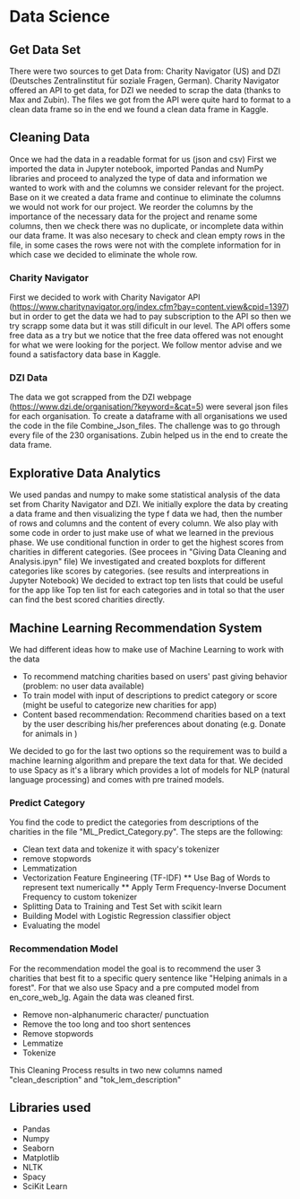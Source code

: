 # Data Science

## Get Data Set

There were two sources to get Data from: Charity Navigator (US) and DZI (Deutsches Zentralinstitut für soziale Fragen, German). Charity Navigator offered an API to get data, for DZI we needed to scrap the data (thanks to Max and Zubin). The files we got from the API were quite hard to format to a clean data frame so in the end we found a clean data frame in Kaggle. 

## Cleaning Data

Once we had the data in a readable format for us (json and csv) 
First we imported the data in Jupyter notebook, imported Pandas and NumPy libraries and proceed to analyzed the type of data and information we wanted to work with and the columns we consider relevant for the project.
Base on it we created a data frame and continue to eliminate the columns we would not work for our project. We reorder the columns by the importance of the necessary data for the project and rename some columns, then we check there was no duplicate, or incomplete data within our data frame. It was also necesary to check and clean empty rows in the file, in some cases the rows were not with the complete information for in which case we decided to eliminate the whole row. 


### Charity Navigator

First we decided to work with Charity Navigator API (https://www.charitynavigator.org/index.cfm?bay=content.view&cpid=1397) but in order to get the data we had to pay subscription to the API so then we try scrapp some data but it was still dificult in our level. The API offers some free data as a try but we notice that the free data offered was not enought for what we were looking for the porject. We follow mentor advise and we found a satisfactory data base in Kaggle.

### DZI Data

The data we got scrapped from the DZI webpage (https://www.dzi.de/organisation/?keyword=&cat=5) were several json files for each organisation. To create a dataframe with all organisations we used the code in the file Combine_Json_files. The challenge was to go through every file of the 230 organisations. Zubin helped us in the end to create the data frame.

## Explorative Data Analytics

We used pandas and numpy to make some statistical analysis of the data set from Charity Navigator and DZI. 
We initially explore the data by creating a data frame and then visualizing the type f data we had, then the number of rows and columns and the content of every column. We also play with some code in order to just make use of what we learned in the previous phase.
We use conditional function in order to get the highest scores from charities in different categories. (See procees in "Giving Data Cleaning and Analysis.ipyn" file)
We investigated and created boxplots for different categories like scores by categories. (see results and interpreations in Jupyter Notebook)
We decided to extract top ten lists that could be useful for the app like Top ten list for each categories and in total so that the user can find the best scored charities directly.

## Machine Learning Recommendation System

We had different ideas how to make use of Machine Learning to work with the data

* To recommend matching charities based on users' past giving behavior (problem: no user data available)
* To train model with input of descriptions to predict category or score (might be useful to categorize new charities for app)
* Content based recommendation: Recommend charities based on a text by the user describing his/her preferences about donating (e.g. Donate for animals in )

We decided to go for the last two options so the requirement was to build a machine learning algorithm and prepare the text data for that.
We decided to use Spacy as it's a library which provides a lot of models for NLP (natural language processing) and comes with pre trained models.

### Predict Category

You find the code to predict the categories from descriptions of the charities in the file "ML_Predict_Category.py". The steps are the following:

* Clean text data and tokenize it with spacy's tokenizer
* remove stopwords
* Lemmatization
* Vectorization Feature Engineering (TF-IDF)
** Use Bag of Words to represent text numerically
** Apply Term Frequency-Inverse Document Frequency to custom tokenizer
* Splitting Data to Training and Test Set with scikit learn
* Building Model with Logistic Regression classifier object
* Evaluating the model

### Recommendation Model

For the recommendation model the goal is to recommend the user 3 charities that best fit to a specific query sentence like "Helping animals in a forest". For that we also use Spacy and a pre computed model from en_core_web_lg. Again the data was cleaned first.

* Remove non-alphanumeric character/ punctuation
* Remove the too long and too short sentences
* Remove stopwords
* Lemmatize
* Tokenize

This Cleaning Process results in two new columns named "clean_description" and "tok_lem_description"

## Libraries used

* Pandas
* Numpy
* Seaborn
* Matplotlib
* NLTK
* Spacy
* SciKit Learn
